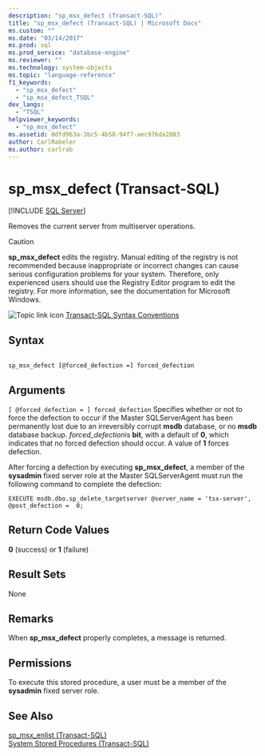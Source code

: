 ```yaml
---
description: "sp_msx_defect (Transact-SQL)"
title: "sp_msx_defect (Transact-SQL) | Microsoft Docs"
ms.custom: ""
ms.date: "03/14/2017"
ms.prod: sql
ms.prod_service: "database-engine"
ms.reviewer: ""
ms.technology: system-objects
ms.topic: "language-reference"
f1_keywords: 
  - "sp_msx_defect"
  - "sp_msx_defect_TSQL"
dev_langs: 
  - "TSQL"
helpviewer_keywords: 
  - "sp_msx_defect"
ms.assetid: 0dfd963a-3bc5-4b58-94f7-aec976da2883
author: CarlRabeler
ms.author: carlrab
---
```

# sp_msx_defect (Transact-SQL)
[!INCLUDE [SQL Server](../../includes/applies-to-version/sqlserver.md)]

  Removes the current server from multiserver operations.  
  
> [!CAUTION]  
>  **sp_msx_defect** edits the registry. Manual editing of the registry is not recommended because inappropriate or incorrect changes can cause serious configuration problems for your system. Therefore, only experienced users should use the Registry Editor program to edit the registry. For more information, see the documentation for Microsoft Windows.  
  
 ![Topic link icon](../../database-engine/configure-windows/media/topic-link.gif "Topic link icon") [Transact-SQL Syntax Conventions](../../t-sql/language-elements/transact-sql-syntax-conventions-transact-sql.md)  
  
## Syntax  
  
```  
  
sp_msx_defect [@forced_defection =] forced_defection  
```  
  
## Arguments  
`[ @forced_defection = ] forced_defection`
 Specifies whether or not to force the defection to occur if the Master SQLServerAgent has been permanently lost due to an irreversibly corrupt **msdb** database, or no **msdb** database backup. *forced_defection*is **bit**, with a default of **0**, which indicates that no forced defection should occur. A value of **1** forces defection.  
  
 After forcing a defection by executing **sp_msx_defect**, a member of the **sysadmin** fixed server role at the Master SQLServerAgent must run the following command to complete the defection:  
  
```  
EXECUTE msdb.dbo.sp_delete_targetserver @server_name = 'tsx-server', @post_defection =  0;  
```  
  
## Return Code Values  
 **0** (success) or **1** (failure)  
  
## Result Sets  
 None  
  
## Remarks  
 When **sp_msx_defect** properly completes, a message is returned.  
  
## Permissions  
 To execute this stored procedure, a user must be a member of the **sysadmin** fixed server role.  
  
## See Also  
 [sp_msx_enlist &#40;Transact-SQL&#41;](../../relational-databases/system-stored-procedures/sp-msx-enlist-transact-sql.md)   
 [System Stored Procedures &#40;Transact-SQL&#41;](../../relational-databases/system-stored-procedures/system-stored-procedures-transact-sql.md)  
  
  
